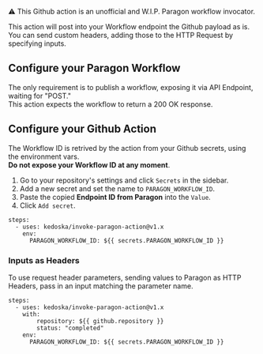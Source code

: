 :warning: This Github action is an unofficial and W.I.P. Paragon workflow invocator.

This action will post into your Workflow endpoint the Github payload as is.<br />
You can send custom headers, adding those to the HTTP Request by specifying inputs.

## Configure your Paragon Workflow
The only requirement is to publish a workflow, exposing it via API Endpoint, waiting for "POST." <br />
This action expects the workflow to return a 200 OK response.


## Configure your Github Action
The Workflow ID is retrived by the action from your Github secrets, using the environment vars. <br />
**Do not expose your Workflow ID at any moment**.

1. Go to your repository's settings and click `Secrets` in the sidebar.
2. Add a new secret and set the name to `PARAGON_WORKFLOW_ID`.
3. Paste the copied **Endpoint ID from Paragon** into the `Value`.
4. Click `Add secret`.

```
steps:
  - uses: kedoska/invoke-paragon-action@v1.x
    env:
      PARAGON_WORKFLOW_ID: ${{ secrets.PARAGON_WORKFLOW_ID }}
```

### Inputs as Headers
To use request header parameters, sending values to Paragon as HTTP Headers, pass in an input matching the parameter name.

```
steps:
  - uses: kedoska/invoke-paragon-action@v1.x
    with:
        repository: ${{ github.repository }}
        status: "completed"
    env:
      PARAGON_WORKFLOW_ID: ${{ secrets.PARAGON_WORKFLOW_ID }}
```